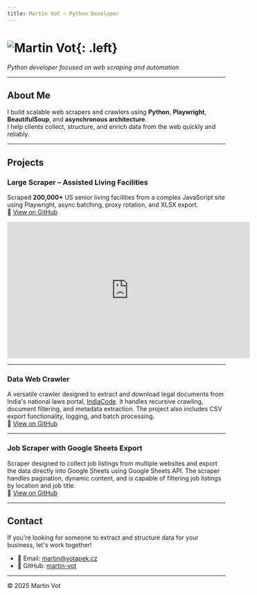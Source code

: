 ```yaml
---
title: Martin Vot – Python Developer
---
```


# ![Martin Vot](profile.jpg){: .left}

*Python developer focused on web scraping and automation*

---

## About Me

I build scalable web scrapers and crawlers using **Python**, **Playwright**, **BeautifulSoup**, and **asynchronous architecture**.  
I help clients collect, structure, and enrich data from the web quickly and reliably.

---

## Projects

### **Large Scraper – Assisted Living Facilities**
Scraped **200,000+** US senior living facilities from a complex JavaScript site using Playwright, async batching, proxy rotation, and XLSX export.  
🔗 [View on GitHub](https://github.com/martin-vot/large-scraper)

<iframe width="560" height="315" src="https://youtu.be/Z8IsAic-KIU" frameborder="0" allow="accelerometer; autoplay; encrypted-media; gyroscope; picture-in-picture" allowfullscreen></iframe>


---

### **Data Web Crawler**
A versatile crawler designed to extract and download legal documents from India's national laws portal, [IndiaCode](https://www.indiacode.nic.in/). It handles recursive crawling, document filtering, and metadata extraction. The project also includes CSV export functionality, logging, and batch processing.  
🔗 [View on GitHub](https://github.com/Martin-vot/Data-Web-Crawler)

---

### **Job Scraper with Google Sheets Export**
Scraper designed to collect job listings from multiple websites and export the data directly into Google Sheets using Google Sheets API. The scraper handles pagination, dynamic content, and is capable of filtering job listings by location and job title.  
🔗 [View on GitHub](https://github.com/Martin-vot/Job-Scraper-w-GS-export)

---

## Contact

If you're looking for someone to extract and structure data for your business, let's work together!

- 📧 Email: [martin@votapek.cz](mailto:martin@votapek.cz)  
- 🐙 GitHub: [martin-vot](https://github.com/martin-vot)

---

© 2025 Martin Vot
